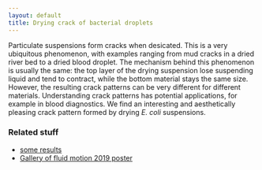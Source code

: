 ```yaml
---
layout: default
title: Drying crack of bacterial droplets
---
```


Particulate suspensions form cracks when desicated. This is a very ubiquitous phenomenon, with examples ranging from mud cracks in a dried river bed to a dried blood droplet. The mechanism behind this phenomenon is usually the same: the top layer of the drying suspension lose suspending liquid and tend to contract, while the bottom material stays the same size. However, the resulting crack patterns can be very different for different materials. Understanding crack patterns has potential applications, for example in blood diagnostics. We find an interesting and aesthetically pleasing crack pattern formed by drying *E. coli* suspensions. 

### Related stuff

- [some results](/presentations/Crack%20pattern%20in%20bacterial%20drop.pdf)
- [Gallery of fluid motion 2019 poster](/presentations/Poster_GFM_V3.pdf)